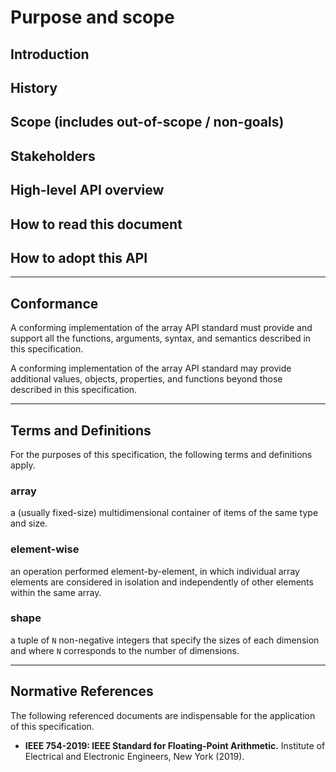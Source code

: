 # Purpose and scope

## Introduction



## History



## Scope (includes out-of-scope / non-goals)



## Stakeholders




## High-level API overview




## How to read this document




## How to adopt this API


* * *

## Conformance

A conforming implementation of the array API standard must provide and support all the functions, arguments, syntax, and semantics described in this specification.

A conforming implementation of the array API standard may provide additional values, objects, properties, and functions beyond those described in this specification.

* * *

## Terms and Definitions

For the purposes of this specification, the following terms and definitions apply.

<!-- NOTE: please keep the terms in alphabetical order -->

### array

a (usually fixed-size) multidimensional container of items of the same type and size.

### element-wise

an operation performed element-by-element, in which individual array elements are considered in isolation and independently of other elements within the same array.

### shape

a tuple of `N` non-negative integers that specify the sizes of each dimension and where `N` corresponds to the number of dimensions.

* * *

## Normative References

The following referenced documents are indispensable for the application of this specification.

-   __IEEE 754-2019: IEEE Standard for Floating-Point Arithmetic.__ Institute of Electrical and Electronic Engineers, New York (2019).